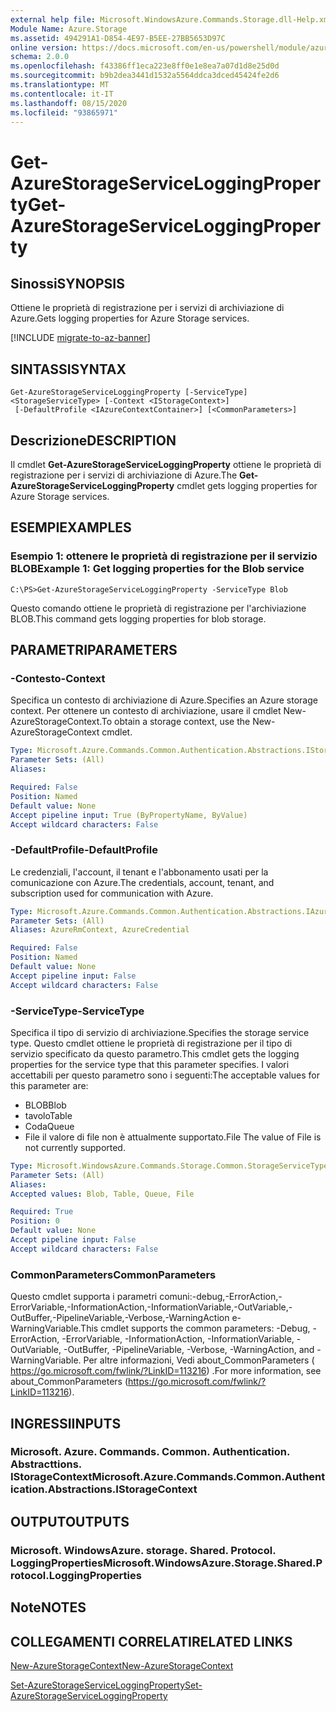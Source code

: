 ```yaml
---
external help file: Microsoft.WindowsAzure.Commands.Storage.dll-Help.xml
Module Name: Azure.Storage
ms.assetid: 494291A1-D854-4E97-B5EE-27BB5653D97C
online version: https://docs.microsoft.com/en-us/powershell/module/azure.storage/get-azurestorageserviceloggingproperty
schema: 2.0.0
ms.openlocfilehash: f43386ff1eca223e8ff0e1e8ea7a07d1d8e25d0d
ms.sourcegitcommit: b9b2dea3441d1532a5564ddca3dced45424fe2d6
ms.translationtype: MT
ms.contentlocale: it-IT
ms.lasthandoff: 08/15/2020
ms.locfileid: "93865971"
---
```

# <span data-ttu-id="3c684-101">Get-AzureStorageServiceLoggingProperty</span><span class="sxs-lookup"><span data-stu-id="3c684-101">Get-AzureStorageServiceLoggingProperty</span></span>

## <span data-ttu-id="3c684-102">Sinossi</span><span class="sxs-lookup"><span data-stu-id="3c684-102">SYNOPSIS</span></span>
<span data-ttu-id="3c684-103">Ottiene le proprietà di registrazione per i servizi di archiviazione di Azure.</span><span class="sxs-lookup"><span data-stu-id="3c684-103">Gets logging properties for Azure Storage services.</span></span>

[!INCLUDE [migrate-to-az-banner](../../includes/migrate-to-az-banner.md)]

## <span data-ttu-id="3c684-104">SINTASSI</span><span class="sxs-lookup"><span data-stu-id="3c684-104">SYNTAX</span></span>

```
Get-AzureStorageServiceLoggingProperty [-ServiceType] <StorageServiceType> [-Context <IStorageContext>]
 [-DefaultProfile <IAzureContextContainer>] [<CommonParameters>]
```

## <span data-ttu-id="3c684-105">Descrizione</span><span class="sxs-lookup"><span data-stu-id="3c684-105">DESCRIPTION</span></span>
<span data-ttu-id="3c684-106">Il cmdlet **Get-AzureStorageServiceLoggingProperty** ottiene le proprietà di registrazione per i servizi di archiviazione di Azure.</span><span class="sxs-lookup"><span data-stu-id="3c684-106">The **Get-AzureStorageServiceLoggingProperty** cmdlet gets logging properties for Azure Storage services.</span></span>

## <span data-ttu-id="3c684-107">ESEMPI</span><span class="sxs-lookup"><span data-stu-id="3c684-107">EXAMPLES</span></span>

### <span data-ttu-id="3c684-108">Esempio 1: ottenere le proprietà di registrazione per il servizio BLOB</span><span class="sxs-lookup"><span data-stu-id="3c684-108">Example 1: Get logging properties for the Blob service</span></span>
```
C:\PS>Get-AzureStorageServiceLoggingProperty -ServiceType Blob
```

<span data-ttu-id="3c684-109">Questo comando ottiene le proprietà di registrazione per l'archiviazione BLOB.</span><span class="sxs-lookup"><span data-stu-id="3c684-109">This command gets logging properties for blob storage.</span></span>

## <span data-ttu-id="3c684-110">PARAMETRI</span><span class="sxs-lookup"><span data-stu-id="3c684-110">PARAMETERS</span></span>

### <span data-ttu-id="3c684-111">-Contesto</span><span class="sxs-lookup"><span data-stu-id="3c684-111">-Context</span></span>
<span data-ttu-id="3c684-112">Specifica un contesto di archiviazione di Azure.</span><span class="sxs-lookup"><span data-stu-id="3c684-112">Specifies an Azure storage context.</span></span>
<span data-ttu-id="3c684-113">Per ottenere un contesto di archiviazione, usare il cmdlet New-AzureStorageContext.</span><span class="sxs-lookup"><span data-stu-id="3c684-113">To obtain a storage context, use the New-AzureStorageContext cmdlet.</span></span>

```yaml
Type: Microsoft.Azure.Commands.Common.Authentication.Abstractions.IStorageContext
Parameter Sets: (All)
Aliases:

Required: False
Position: Named
Default value: None
Accept pipeline input: True (ByPropertyName, ByValue)
Accept wildcard characters: False
```

### <span data-ttu-id="3c684-114">-DefaultProfile</span><span class="sxs-lookup"><span data-stu-id="3c684-114">-DefaultProfile</span></span>
<span data-ttu-id="3c684-115">Le credenziali, l'account, il tenant e l'abbonamento usati per la comunicazione con Azure.</span><span class="sxs-lookup"><span data-stu-id="3c684-115">The credentials, account, tenant, and subscription used for communication with Azure.</span></span>

```yaml
Type: Microsoft.Azure.Commands.Common.Authentication.Abstractions.IAzureContextContainer
Parameter Sets: (All)
Aliases: AzureRmContext, AzureCredential

Required: False
Position: Named
Default value: None
Accept pipeline input: False
Accept wildcard characters: False
```

### <span data-ttu-id="3c684-116">-ServiceType</span><span class="sxs-lookup"><span data-stu-id="3c684-116">-ServiceType</span></span>
<span data-ttu-id="3c684-117">Specifica il tipo di servizio di archiviazione.</span><span class="sxs-lookup"><span data-stu-id="3c684-117">Specifies the storage service type.</span></span>
<span data-ttu-id="3c684-118">Questo cmdlet ottiene le proprietà di registrazione per il tipo di servizio specificato da questo parametro.</span><span class="sxs-lookup"><span data-stu-id="3c684-118">This cmdlet gets the logging properties for the service type that this parameter specifies.</span></span>
<span data-ttu-id="3c684-119">I valori accettabili per questo parametro sono i seguenti:</span><span class="sxs-lookup"><span data-stu-id="3c684-119">The acceptable values for this parameter are:</span></span>
- <span data-ttu-id="3c684-120">BLOB</span><span class="sxs-lookup"><span data-stu-id="3c684-120">Blob</span></span> 
- <span data-ttu-id="3c684-121">tavolo</span><span class="sxs-lookup"><span data-stu-id="3c684-121">Table</span></span>
- <span data-ttu-id="3c684-122">Coda</span><span class="sxs-lookup"><span data-stu-id="3c684-122">Queue</span></span>
- <span data-ttu-id="3c684-123">File il valore di file non è attualmente supportato.</span><span class="sxs-lookup"><span data-stu-id="3c684-123">File The value of File is not currently supported.</span></span>

```yaml
Type: Microsoft.WindowsAzure.Commands.Storage.Common.StorageServiceType
Parameter Sets: (All)
Aliases:
Accepted values: Blob, Table, Queue, File

Required: True
Position: 0
Default value: None
Accept pipeline input: False
Accept wildcard characters: False
```

### <span data-ttu-id="3c684-124">CommonParameters</span><span class="sxs-lookup"><span data-stu-id="3c684-124">CommonParameters</span></span>
<span data-ttu-id="3c684-125">Questo cmdlet supporta i parametri comuni:-debug,-ErrorAction,-ErrorVariable,-InformationAction,-InformationVariable,-OutVariable,-OutBuffer,-PipelineVariable,-Verbose,-WarningAction e-WarningVariable.</span><span class="sxs-lookup"><span data-stu-id="3c684-125">This cmdlet supports the common parameters: -Debug, -ErrorAction, -ErrorVariable, -InformationAction, -InformationVariable, -OutVariable, -OutBuffer, -PipelineVariable, -Verbose, -WarningAction, and -WarningVariable.</span></span> <span data-ttu-id="3c684-126">Per altre informazioni, Vedi about_CommonParameters ( https://go.microsoft.com/fwlink/?LinkID=113216) .</span><span class="sxs-lookup"><span data-stu-id="3c684-126">For more information, see about_CommonParameters (https://go.microsoft.com/fwlink/?LinkID=113216).</span></span>

## <span data-ttu-id="3c684-127">INGRESSI</span><span class="sxs-lookup"><span data-stu-id="3c684-127">INPUTS</span></span>

### <span data-ttu-id="3c684-128">Microsoft. Azure. Commands. Common. Authentication. Abstracttions. IStorageContext</span><span class="sxs-lookup"><span data-stu-id="3c684-128">Microsoft.Azure.Commands.Common.Authentication.Abstractions.IStorageContext</span></span>

## <span data-ttu-id="3c684-129">OUTPUT</span><span class="sxs-lookup"><span data-stu-id="3c684-129">OUTPUTS</span></span>

### <span data-ttu-id="3c684-130">Microsoft. WindowsAzure. storage. Shared. Protocol. LoggingProperties</span><span class="sxs-lookup"><span data-stu-id="3c684-130">Microsoft.WindowsAzure.Storage.Shared.Protocol.LoggingProperties</span></span>

## <span data-ttu-id="3c684-131">Note</span><span class="sxs-lookup"><span data-stu-id="3c684-131">NOTES</span></span>

## <span data-ttu-id="3c684-132">COLLEGAMENTI CORRELATI</span><span class="sxs-lookup"><span data-stu-id="3c684-132">RELATED LINKS</span></span>

[<span data-ttu-id="3c684-133">New-AzureStorageContext</span><span class="sxs-lookup"><span data-stu-id="3c684-133">New-AzureStorageContext</span></span>](./New-AzureStorageContext.md)

[<span data-ttu-id="3c684-134">Set-AzureStorageServiceLoggingProperty</span><span class="sxs-lookup"><span data-stu-id="3c684-134">Set-AzureStorageServiceLoggingProperty</span></span>](./Set-AzureStorageServiceLoggingProperty.md)


